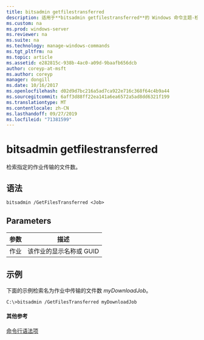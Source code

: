```yaml
---
title: bitsadmin getfilestransferred
description: 适用于**bitsadmin getfilestransferred**的 Windows 命令主题-检索为指定作业传输的文件数。
ms.custom: na
ms.prod: windows-server
ms.reviewer: na
ms.suite: na
ms.technology: manage-windows-commands
ms.tgt_pltfrm: na
ms.topic: article
ms.assetid: e282815c-938b-4ac0-a09d-9baafb656dcb
author: coreyp-at-msft
ms.author: coreyp
manager: dongill
ms.date: 10/16/2017
ms.openlocfilehash: d02d9d7bc216a5ad7ca922e716c368f64c4b9a44
ms.sourcegitcommit: 6aff3d88ff22ea141a6ea6572a5ad8dd6321f199
ms.translationtype: MT
ms.contentlocale: zh-CN
ms.lasthandoff: 09/27/2019
ms.locfileid: "71381599"
---
```

# <a name="bitsadmin-getfilestransferred"></a>bitsadmin getfilestransferred



检索指定的作业传输的文件数。

## <a name="syntax"></a>语法

```
bitsadmin /GetFilesTransferred <Job>
```

## <a name="parameters"></a>Parameters

|参数|描述|
|---------|-----------|
|作业|该作业的显示名称或 GUID|

## <a name="BKMK_examples"></a>示例

下面的示例检索名为作业中传输的文件数 *myDownloadJob*。
```
C:\>bitsadmin /GetFilesTransferred myDownloadJob
```

#### <a name="additional-references"></a>其他参考

[命令行语法项](command-line-syntax-key.md)